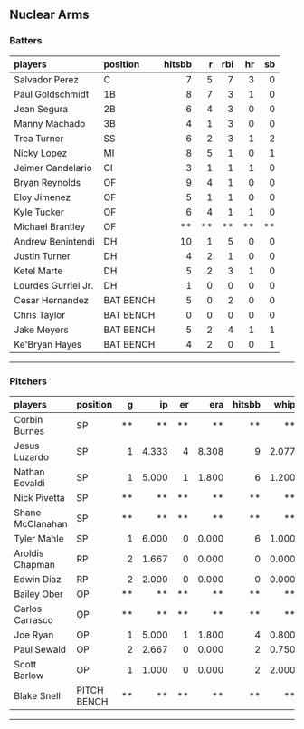 ## Nuclear Arms

### Batters

 
|players             |position  | hitsbb|  r| rbi| hr| sb| 
|:-------------------|:---------|------:|--:|---:|--:|--:| 
|Salvador Perez      |C         |      7|  5|   7|  3|  0| 
|Paul Goldschmidt    |1B        |      8|  7|   3|  1|  0| 
|Jean Segura         |2B        |      6|  4|   3|  0|  0| 
|Manny Machado       |3B        |      4|  1|   3|  0|  0| 
|Trea Turner         |SS        |      6|  2|   3|  1|  2| 
|Nicky Lopez         |MI        |      8|  5|   1|  0|  1| 
|Jeimer Candelario   |CI        |      3|  1|   1|  1|  0| 
|Bryan Reynolds      |OF        |      9|  4|   1|  0|  0| 
|Eloy Jimenez        |OF        |      5|  1|   1|  0|  0| 
|Kyle Tucker         |OF        |      6|  4|   1|  1|  0| 
|Michael Brantley    |OF        |     **| **|  **| **| **| 
|Andrew Benintendi   |DH        |     10|  1|   5|  0|  0| 
|Justin Turner       |DH        |      4|  2|   1|  0|  0| 
|Ketel Marte         |DH        |      5|  2|   3|  1|  0| 
|Lourdes Gurriel Jr. |DH        |      1|  0|   0|  0|  0| 
|Cesar Hernandez     |BAT BENCH |      5|  0|   2|  0|  0| 
|Chris Taylor        |BAT BENCH |      0|  0|   0|  0|  0| 
|Jake Meyers         |BAT BENCH |      5|  2|   4|  1|  1| 
|Ke'Bryan Hayes      |BAT BENCH |      4|  2|   0|  0|  1| 


* * *

### Pitchers

 
|players          |position    |  g|    ip| er|   era| hitsbb|  whip| so|  w| sv| 
|:----------------|:-----------|--:|-----:|--:|-----:|------:|-----:|--:|--:|--:| 
|Corbin Burnes    |SP          | **|    **| **|    **|     **|    **| **| **| **| 
|Jesus Luzardo    |SP          |  1| 4.333|  4| 8.308|      9| 2.077|  1|  0|  0| 
|Nathan Eovaldi   |SP          |  1| 5.000|  1| 1.800|      6| 1.200|  9|  0|  0| 
|Nick Pivetta     |SP          | **|    **| **|    **|     **|    **| **| **| **| 
|Shane McClanahan |SP          | **|    **| **|    **|     **|    **| **| **| **| 
|Tyler Mahle      |SP          |  1| 6.000|  0| 0.000|      6| 1.000|  4|  1|  0| 
|Aroldis Chapman  |RP          |  2| 1.667|  0| 0.000|      0| 0.000|  4|  0|  1| 
|Edwin Diaz       |RP          |  2| 2.000|  0| 0.000|      0| 0.000|  0|  0|  0| 
|Bailey Ober      |OP          | **|    **| **|    **|     **|    **| **| **| **| 
|Carlos Carrasco  |OP          | **|    **| **|    **|     **|    **| **| **| **| 
|Joe Ryan         |OP          |  1| 5.000|  1| 1.800|      4| 0.800|  5|  0|  0| 
|Paul Sewald      |OP          |  2| 2.667|  0| 0.000|      2| 0.750|  2|  0|  0| 
|Scott Barlow     |OP          |  1| 1.000|  0| 0.000|      2| 2.000|  0|  0|  1| 
|Blake Snell      |PITCH BENCH | **|    **| **|    **|     **|    **| **| **| **| 


* * *



